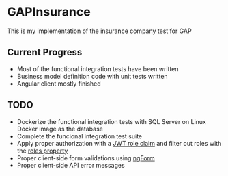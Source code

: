 # GAPInsurance

This is my implementation of the insurance company test for GAP

## Current Progress
- Most of the functional integration tests have been written
- Business model definition code with unit tests written
- Angular client mostly finished

## TODO
- Dockerize the functional integration tests with SQL Server on Linux Docker image as the database
- Complete the funcional integration test suite
- Apply proper authorization with a [JWT role claim][2] and filter out roles with the [roles property][1]
- Proper client-side form validations using [ngForm][3]
- Proper client-side API error messages

[1]: https://docs.microsoft.com/en-us/dotnet/api/microsoft.aspnetcore.authorization.authorizeattribute.roles?view=aspnetcore-2.1#Microsoft_AspNetCore_Authorization_AuthorizeAttribute_Roles
[2]: https://auth0.com/rules/roles-creation
[3]: https://angular.io/api/forms/NgForm
